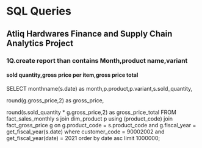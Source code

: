 # SQL Queries

## Atliq Hardwares Finance and Supply Chain Analytics Project 
### 1Q.create report than contains Month,product name,variant 
#### sold quantity,gross price per item,gross price total 

SELECT monthname(s.date) as month,p.product,p.variant,s.sold_quantity,

round(g.gross_price,2) as gross_price, 

round(s.sold_quantity * g.gross_price,2) as gross_price_total 
FROM fact_sales_monthly s
join dim_product p 
using (product_code) 
join fact_gross_price g 
on g.product_code = s.product_code and g.fiscal_year = get_fiscal_year(s.date) 
where 
 customer_code = 90002002 
 and get_fiscal_year(date) = 2021
order by date asc 
limit 1000000; 
